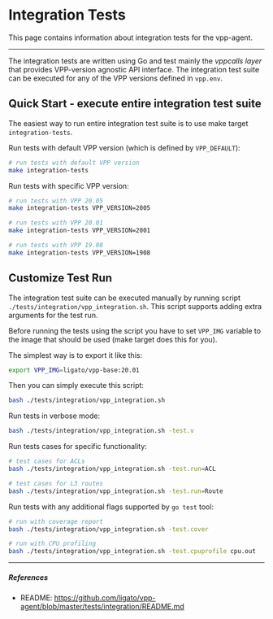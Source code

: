 # Integration Tests

This page contains information about integration tests for the vpp-agent.

---

The integration tests are written using Go and test mainly the _vppcalls layer_ that provides VPP-version agnostic API interface. The integration test suite can be executed for any of the VPP versions defined in `vpp.env`.

## Quick Start - execute entire integration test suite

The easiest way to run entire integration test suite is to use make target `integration-tests`.

Run tests with default VPP version (which is defined by `VPP_DEFAULT`):

```sh
# run tests with default VPP version 
make integration-tests
```

Run tests with specific VPP version:

```sh
# run tests with VPP 20.05
make integration-tests VPP_VERSION=2005

# run tests with VPP 20.01
make integration-tests VPP_VERSION=2001

# run tests with VPP 19.08
make integration-tests VPP_VERSION=1908
```

## Customize Test Run

The integration test suite can be executed manually by running script `./tests/integration/vpp_integration.sh`.
This script supports adding extra arguments for the test run.

Before running the tests using the script you have to set `VPP_IMG` variable to the image that should be used (make target does this for you). 

The simplest way is to export it like this:

```sh
export VPP_IMG=ligato/vpp-base:20.01
```

Then you can simply execute this script:

```sh
bash ./tests/integration/vpp_integration.sh
```

Run tests in verbose mode:

```sh
bash ./tests/integration/vpp_integration.sh -test.v 
```

Run tests cases for specific functionality:

```sh
# test cases for ACLs
bash ./tests/integration/vpp_integration.sh -test.run=ACL

# test cases for L3 routes
bash ./tests/integration/vpp_integration.sh -test.run=Route
```

Run tests with any additional flags supported by `go test` tool:

```sh
# run with coverage report
bash ./tests/integration/vpp_integration.sh -test.cover

# run with CPU profiling
bash ./tests/integration/vpp_integration.sh -test.cpuprofile cpu.out
```

---

##### References

- README: https://github.com/ligato/vpp-agent/blob/master/tests/integration/README.md
